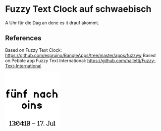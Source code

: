 # Fuzzy Text Clock auf schwaebisch

A Uhr für die Dag an dene es it drauf akommt.

## References
Based on Fuzzy Text Clock: https://github.com/espruino/BangleApps/tree/master/apps/fuzzyw
Based on Pebble app Fuzzy Text International: https://github.com/hallettj/Fuzzy-Text-International

![](swabianfuzzy-light.png)

